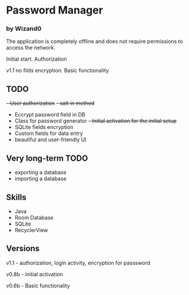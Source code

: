 # Password Manager
### by Wizand0

The application is completely offline and does not require permissions to access the network.

Initial start. Authorization

v1.1 no filds encryption. Basic functionality

## TODO
~~- User authorization~~
~~- salt in method~~
- Eccrypt password field in DB
- Class for password generator
~~- Initial activation for the initial setup~~
- SQLite fields encryption
- Custom fields for data entry
- beautiful and user-friendly UI

## Very long-term TODO
- exporting a database
- importing a database

## Skills
- Java
- Room Database
- SQLite
- RecyclerView

## Versions

v1.1 - authorization, login activity, encryption for passsword

v0.8b - initial activation

v0.6b - Basic functionality
